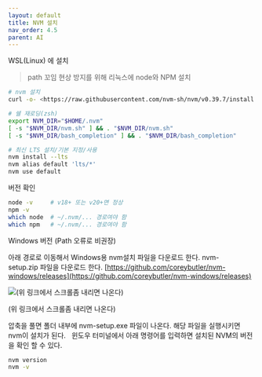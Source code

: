 ```yaml
---
layout: default
title: NVM 설치
nav_order: 4.5
parent: AI
---
```

WSL(Linux) 에 설치

> path 꼬임 현상 방지를 위해 리눅스에 node와 NPM 설치

```bash
# nvm 설치
curl -o- <https://raw.githubusercontent.com/nvm-sh/nvm/v0.39.7/install.sh> | bash

```

```bash
# 쉘 재로딩(zsh)
export NVM_DIR="$HOME/.nvm"
[ -s "$NVM_DIR/nvm.sh" ] && . "$NVM_DIR/nvm.sh"
[ -s "$NVM_DIR/bash_completion" ] && . "$NVM_DIR/bash_completion"
```

```bash
# 최신 LTS 설치/기본 지정/사용
nvm install --lts
nvm alias default 'lts/*'
nvm use default

```

버전 확인

```bash
node -v     # v18+ 또는 v20+면 정상
npm -v
which node  # ~/.nvm/... 경로여야 함
which npm   # ~/.nvm/... 경로여야 함

```

Windows 버전 (Path 오류로 비권장)

아래 경로로 이동해서 Windows용 nvm설치 파일을 다운로드 한다. nvm-setup.zip 파일을 다운로드 한다. [https://github.com/coreybutler/nvm-windows/releases](https://github.com/coreybutler/nvm-windows/releases)

![(위 링크에서 스크롤좀 내리면 나온다)](https://blog.kakaocdn.net/dna/cxt9fy/btrtU8XsK4b/AAAAAAAAAAAAAAAAAAAAAKq7A-zkta1IvC5-_6ir6MG8NsRa8B-WnS4pQQMVCiU5/img.png?credential=yqXZFxpELC7KVnFOS48ylbz2pIh7yKj8&expires=1761922799&allow_ip=&allow_referer=&signature=05F9LTrJrU6KmccodhxLMKrQfAs%3D)

(위 링크에서 스크롤좀 내리면 나온다)

압축을 풀면 폴더 내부에 nvm-setup.exe 파일이 나온다. 해당 파일을 실행시키면 nvm이 설치가 된다.   윈도우 터미널에서 아래 명령어를 입력하면 설치된 NVM의 버전을 확인 할 수 있다.

```bash
nvm version
nvm -v
```